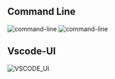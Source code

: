## Command Line
![command-line](/image/Command_Line(1).png)
![command-line](/image/Command_Line(2).png)

## Vscode-UI

![VSCODE_UI](/image/VScode-UI.png)

